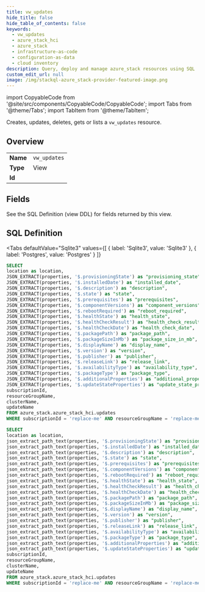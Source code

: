 ```yaml
--- 
title: vw_updates
hide_title: false
hide_table_of_contents: false
keywords:
  - vw_updates
  - azure_stack_hci
  - azure_stack
  - infrastructure-as-code
  - configuration-as-data
  - cloud inventory
description: Query, deploy and manage azure_stack resources using SQL
custom_edit_url: null
image: /img/stackql-azure_stack-provider-featured-image.png
---
```


import CopyableCode from '@site/src/components/CopyableCode/CopyableCode';
import Tabs from '@theme/Tabs';
import TabItem from '@theme/TabItem';

Creates, updates, deletes, gets or lists a <code>vw_updates</code> resource.

## Overview
<table><tbody>
<tr><td><b>Name</b></td><td><code>vw_updates</code></td></tr>
<tr><td><b>Type</b></td><td>View</td></tr>
<tr><td><b>Id</b></td><td><CopyableCode code="azure_stack.azure_stack_hci.vw_updates" /></td></tr>
</tbody></table>

## Fields

See the SQL Definition (view DDL) for fields returned by this view.

## SQL Definition

<Tabs
defaultValue="Sqlite3"
values={[
{ label: 'Sqlite3', value: 'Sqlite3' },
{ label: 'Postgres', value: 'Postgres' }
]}
>
<TabItem value="Sqlite3">

```sql
SELECT
location as location,
JSON_EXTRACT(properties, '$.provisioningState') as "provisioning_state",
JSON_EXTRACT(properties, '$.installedDate') as "installed_date",
JSON_EXTRACT(properties, '$.description') as "description",
JSON_EXTRACT(properties, '$.state') as "state",
JSON_EXTRACT(properties, '$.prerequisites') as "prerequisites",
JSON_EXTRACT(properties, '$.componentVersions') as "component_versions",
JSON_EXTRACT(properties, '$.rebootRequired') as "reboot_required",
JSON_EXTRACT(properties, '$.healthState') as "health_state",
JSON_EXTRACT(properties, '$.healthCheckResult') as "health_check_result",
JSON_EXTRACT(properties, '$.healthCheckDate') as "health_check_date",
JSON_EXTRACT(properties, '$.packagePath') as "package_path",
JSON_EXTRACT(properties, '$.packageSizeInMb') as "package_size_in_mb",
JSON_EXTRACT(properties, '$.displayName') as "display_name",
JSON_EXTRACT(properties, '$.version') as "version",
JSON_EXTRACT(properties, '$.publisher') as "publisher",
JSON_EXTRACT(properties, '$.releaseLink') as "release_link",
JSON_EXTRACT(properties, '$.availabilityType') as "availability_type",
JSON_EXTRACT(properties, '$.packageType') as "package_type",
JSON_EXTRACT(properties, '$.additionalProperties') as "additional_properties",
JSON_EXTRACT(properties, '$.updateStateProperties') as "update_state_properties",
subscriptionId,
resourceGroupName,
clusterName,
updateName
FROM azure_stack.azure_stack_hci.updates
WHERE subscriptionId = 'replace-me' AND resourceGroupName = 'replace-me' AND clusterName = 'replace-me';
```

</TabItem>
<TabItem value="Postgres">

```sql
SELECT
location as location,
json_extract_path_text(properties, '$.provisioningState') as "provisioning_state",
json_extract_path_text(properties, '$.installedDate') as "installed_date",
json_extract_path_text(properties, '$.description') as "description",
json_extract_path_text(properties, '$.state') as "state",
json_extract_path_text(properties, '$.prerequisites') as "prerequisites",
json_extract_path_text(properties, '$.componentVersions') as "component_versions",
json_extract_path_text(properties, '$.rebootRequired') as "reboot_required",
json_extract_path_text(properties, '$.healthState') as "health_state",
json_extract_path_text(properties, '$.healthCheckResult') as "health_check_result",
json_extract_path_text(properties, '$.healthCheckDate') as "health_check_date",
json_extract_path_text(properties, '$.packagePath') as "package_path",
json_extract_path_text(properties, '$.packageSizeInMb') as "package_size_in_mb",
json_extract_path_text(properties, '$.displayName') as "display_name",
json_extract_path_text(properties, '$.version') as "version",
json_extract_path_text(properties, '$.publisher') as "publisher",
json_extract_path_text(properties, '$.releaseLink') as "release_link",
json_extract_path_text(properties, '$.availabilityType') as "availability_type",
json_extract_path_text(properties, '$.packageType') as "package_type",
json_extract_path_text(properties, '$.additionalProperties') as "additional_properties",
json_extract_path_text(properties, '$.updateStateProperties') as "update_state_properties",
subscriptionId,
resourceGroupName,
clusterName,
updateName
FROM azure_stack.azure_stack_hci.updates
WHERE subscriptionId = 'replace-me' AND resourceGroupName = 'replace-me' AND clusterName = 'replace-me';
```

</TabItem>
</Tabs>
